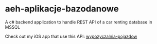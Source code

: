 # aeh-aplikacje-bazodanowe
A c# backend application to handle REST API of a car renting database in MSSQL

Check out my iOS app that use this API: <a href="https://github.com/piotrwasx/wypozyczalnia-pojazdow">wypozyczalnia-pojazdow</a>
